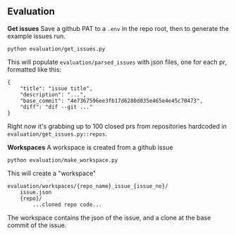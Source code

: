 ## Evaluation

**Get issues**
Save a github PAT to a `.env` in the repo root, then to generate the example issues run.
```
python evaluation/get_issues.py
```

This will populate `evaluation/parsed_issues` with json files, one for each pr, formatted like this:
```
{
    "title": "issue title",
    "description": "...",
    "base_commit": "4e7367596ee3fb17d6280d035e465e4e45c70473",
    "diff": "dif --git ..."
}
```

Right now it's grabbing up to 100 closed prs from repositories hardcoded in `evaluation/get_issues.py::repos`.


**Workspaces**
A workspace is created from a github issue
```
python evaluation/make_workspace.py
```

This will create a "workspace"
```
evaluation/workspaces/{repo_name}_issue_{issue_no}/
    issue.json
    {repo}/
        ...cloned repo code...
```

The workspace contains the json of the issue, and a clone at the base commit of the issue.
